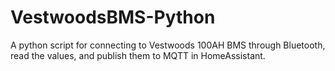 # VestwoodsBMS-Python
A python script for connecting to Vestwoods 100AH BMS through Bluetooth, read the values, and publish them to MQTT in HomeAssistant.
